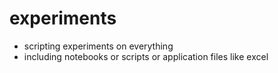 # experiments
- scripting experiments on everything
- including notebooks or scripts or application files like excel
